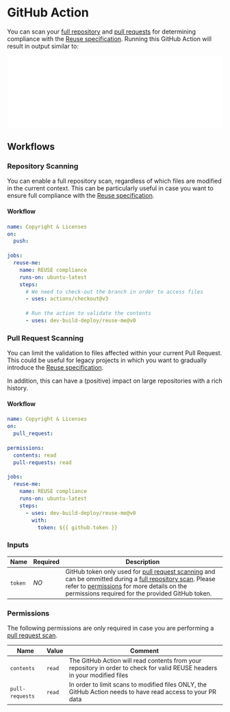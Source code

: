 <!-- 
SPDX-FileCopyrightText: 2023 Kevin de Jong <monkaii@hotmail.com>

SPDX-License-Identifier: GPL-3.0-or-later
-->

# GitHub Action

You can scan your [full repository](#repository-scanning) and [pull requests](#pull-request-scanning) for determining compliance with the [Reuse specification]. Running this GitHub Action will result in output similar to:

<img src="./images/cli_example.svg">

## Workflows

### Repository Scanning

You can enable a full repository scan, regardless of which files are modified in the current context. This can be particularly useful in case you want to ensure full compliance with the [Reuse specification].

#### Workflow

```yaml
name: Copyright & Licenses
on:
  push:

jobs:
  reuse-me:
    name: REUSE compliance
    runs-on: ubuntu-latest
    steps:
      # We need to check-out the branch in order to access files
      - uses: actions/checkout@v3

      # Run the action to validate the contents
      - uses: dev-build-deploy/reuse-me@v0
```

### Pull Request Scanning

You can limit the validation to files affected within your current Pull Request. This could be useful for legacy projects in which you want to gradually introduce the [Reuse specification].

In addition, this can have a (positive) impact on large repositories with a rich history.

#### Workflow

```yaml
name: Copyright & Licenses
on:
  pull_request:

permissions:
  contents: read
  pull-requests: read

jobs:
  reuse-me:
    name: REUSE compliance
    runs-on: ubuntu-latest
    steps:
      - uses: dev-build-deploy/reuse-me@v0
        with:
          token: ${{ github.token }}
```

### Inputs

| Name | Required | Description |
| --- | --- | --- |
| `token` | *NO* | GitHub token only used for [pull request scanning](#pull-request-scanning) and can be ommitted during a [full repository scan](#repository-scanning). Please refer to [permissions](#permissions) for more details on the permissions required for the provided GitHub token. |

### Permissions

The following permissions are only required in case you are performing a [pull request scan](#pull-request-scanning).

| Name | Value | Comment |
| --- | --- | --- |
| `contents` | `read` | The GitHub Action will read contents from your repository in order to check for valid REUSE headers in your modified files |
| `pull-requests` | `read` | In order to limit scans to modified files ONLY, the GitHub Action needs to have read access to your PR data |

[Reuse specification]: https://reuse.software/spec/